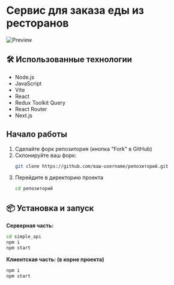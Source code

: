 # Сервис для заказа еды из ресторанов

![Preview](public/img/capture_20250128202217333.bmp)

## 🛠️ Использованные технологии

- Node.js
- JavaScript
- Vite
- React
- Redux Toolkit Query
- React Router
- Next.js

## Начало работы

1. Сделайте форк репозитория (кнопка "Fork" в GitHub)
2. Склонируйте ваш форк:
   ```bash
   git clone https://github.com/ваш-username/репозиторий.git
   ```
3. Перейдите в директорию проекта
   ```bash
   cd репозиторий
   ```

## 📦 Установка и запуск

**Серверная часть:**

```bash
cd simple_api
npm i
npm start

```

**Клиентская часть: (в корне проекта)**

```bash
npm i
npm start

```



